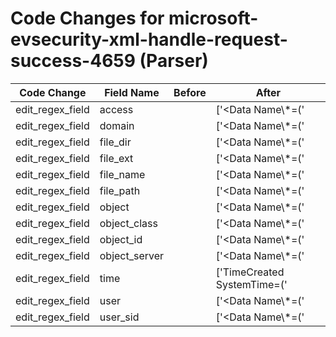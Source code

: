# Code Changes for microsoft-evsecurity-xml-handle-request-success-4659 (Parser)

| Code Change | Field Name | Before | After |
|-------------|------------|--------|-------|
| edit_regex_field | access |  | ['<Data Name\\*=(\'|")DesiredAccess(\'|")>({access}[^<]+?)\s*<\/Data>'] |
| edit_regex_field | domain |  | ['<Data Name\\*=(\'|")SubjectDomainName(\'|")>({domain}[^<]+)<\/Data>'] |
| edit_regex_field | file_dir |  | ['<Data Name\\*=(\'|")ObjectName(\'|")>({file_path}({file_dir}[^<]+)\/({file_name}[^<]+\.({file_ext}[^<]+)))<\/Data>'] |
| edit_regex_field | file_ext |  | ['<Data Name\\*=(\'|")ObjectName(\'|")>({file_path}({file_dir}[^<]+)\/({file_name}[^<]+\.({file_ext}[^<]+)))<\/Data>'] |
| edit_regex_field | file_name |  | ['<Data Name\\*=(\'|")ObjectName(\'|")>({file_path}({file_dir}[^<]+)\/({file_name}[^<]+\.({file_ext}[^<]+)))<\/Data>'] |
| edit_regex_field | file_path |  | ['<Data Name\\*=(\'|")ObjectName(\'|")>({file_path}({file_dir}[^<]+)\/({file_name}[^<]+\.({file_ext}[^<]+)))<\/Data>'] |
| edit_regex_field | object |  | ['<Data Name\\*=(\'|")ObjectName(\'|")>({object}[^<]+)<\/Data>'] |
| edit_regex_field | object_class |  | ['<Data Name\\*=(\'|")ObjectType(\'|")>({object_class}[^<]+)<\/Data>'] |
| edit_regex_field | object_id |  | ['<Data Name\\*=(\'|")HandleId(\'|")>({object_id}[^<]+)<\/Data>'] |
| edit_regex_field | object_server |  | ['<Data Name\\*=(\'|")ObjectServer(\'|")>({object_server}[^<]+)<\/Data>'] |
| edit_regex_field | time |  | ['TimeCreated SystemTime=(\'|")({time}\d\d\d\d-\d\d-\d\dT\d\d:\d\d:\d\d\.\d+Z)'] |
| edit_regex_field | user |  | ['<Data Name\\*=(\'|")SubjectUserName(\'|")>({user}[\w\.\-\!\#\^\~]{1,40}\$?)<\/Data>'] |
| edit_regex_field | user_sid |  | ['<Data Name\\*=(\'|")SubjectUserSid(\'|")>({user_sid}[^<]+)<\/Data>'] |
